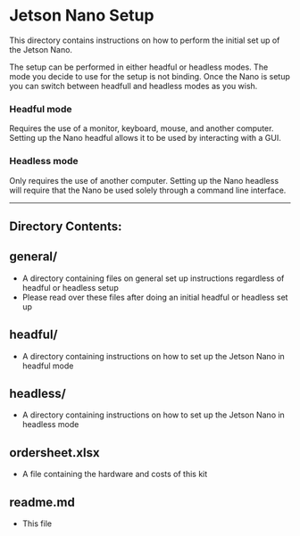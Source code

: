 <h1>Jetson Nano Setup</h1>

This directory contains instructions on how to perform the initial set up of the Jetson Nano.

The setup can be performed in either headful or headless modes. The mode you decide to use for the setup is not binding. Once the Nano is setup you can switch between headfull and headless modes as you wish.

### Headful mode 
Requires the use of a monitor, keyboard, mouse, and another computer. 
Setting up the Nano headful allows it to be used by interacting with a GUI.

### Headless mode
Only requires the use of another computer. Setting up the Nano headless will require that the Nano be used solely through a command line interface.

---

<h2>Directory Contents:</h2>

<h2>general/</h2>

* A directory containing files on general set up instructions regardless of headful or headless setup
* Please read over these files after doing an initial headful or headless set up

<h2>headful/</h2>

* A directory containing instructions on how to set up the Jetson Nano in headful mode

<h2>headless/</h2>

* A directory containing instructions on how to set up the Jetson Nano in headless mode

<h2>ordersheet.xlsx</h2>

* A file containing the hardware and costs of this kit

<h2>readme.md</h2>

* This file
